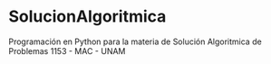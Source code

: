 # SolucionAlgoritmica
Programación en Python para la materia de Solución Algoritmica de Problemas 
1153 - MAC - UNAM
